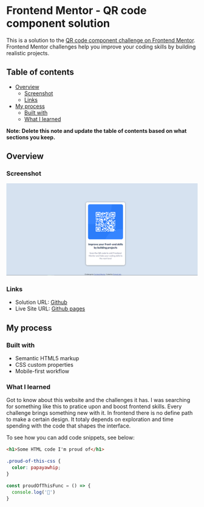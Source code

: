 # Frontend Mentor - QR code component solution

This is a solution to the [QR code component challenge on Frontend Mentor](https://www.frontendmentor.io/challenges/qr-code-component-iux_sIO_H). Frontend Mentor challenges help you improve your coding skills by building realistic projects. 

## Table of contents

- [Overview](#overview)
  - [Screenshot](#screenshot)
  - [Links](#links)
- [My process](#my-process)
  - [Built with](#built-with)
  - [What I learned](#what-i-learned)

**Note: Delete this note and update the table of contents based on what sections you keep.**

## Overview

### Screenshot

![Alt text](image.png)

### Links

- Solution URL: [Github](https://github.com/Prajwaljain20/Frontend-Mentor-QR-sol)
- Live Site URL: [Github pages](https://prajwaljain20.github.io/Frontend-Mentor-QR-sol/)

## My process

### Built with

- Semantic HTML5 markup
- CSS custom properties
- Mobile-first workflow

### What I learned

Got to know about this website and the challenges it has. I was searching for something like this to pratice upon and boost frontend skills.
Every challenge brings something new with it. In frontend there is no define path to make a certain design. It totaly depends on exploration and time spending with the code that shapes the interface.

To see how you can add code snippets, see below:

```html
<h1>Some HTML code I'm proud of</h1>
```
```css
.proud-of-this-css {
  color: papayawhip;
}
```
```js
const proudOfThisFunc = () => {
  console.log('🎉')
}
```
